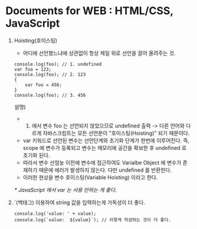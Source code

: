 # Documents for WEB : HTML/CSS, JavaScript

1. Hoisting(호이스팅)
    - 어디에 선언했느냐에 상관없이 항상 제일 위로 선언을 끌어 올려주는 것.<br>
    
    ```
    console.log(foo); // 1. undefined
    var foo = 123;
    console.log(foo); // 2. 123
    {
        var foo = 456;
    }
    console.log(foo); // 3. 456
    ```
    설명)
    - 1. 에서 변수 foo 는 선언되지 않았으므로 undefined 출력 -> 다른 언어와 다르게 자바스크립트는 모든 선언문이 "호이스팅(Hoisting)" 되기 때문이다.
    - var 키워드로 선언된 변수는 선언단계와 초기화 단계가 한번에 이루어진다. 즉, scope 에 변수가 등록되고 변수는 메모리에 공간을 확보한 후 undefined 로 초기화 된다.
    - 따라서 변수 선엄눙 이전에 변수에 접근하여도 Varialbe Object 에 변수가 존재하기 때문에 에러가 발생하지 않는다. 다만 undefined 를 반환한다.
    - 이러한 현상을 변수 호이스팅(Variable Hoisting) 이라고 한다.
    
    <i> * JavaScript 에서 var 는 사용 안하는 게 좋다.</i>

2. `(백태그) 이용하여 string 값을 입력하는게 가독성이 더 좋다.
    ```
    console.log('value: ' + value);
    console.log(`value:  ${value}`); // 이렇게 작성하는 것이 더 좋다.
     ```

